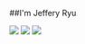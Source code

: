 

##I'm Jeffery Ryu

<!--![header](https://capsule-render.vercel.app/api?type=wave&color=auto&height=300&section=header&text=A_Value_Createor_RyuHa&fontSize=50)-->

<img src="https://img.shields.io/badge/Flutter-02569B?style=for-the-badge&logo=Flutter&logoColor=white">
<img src="https://img.shields.io/badge/Firebase-FFCA28?style=for-the-badge&logo=Firebase&logoColor=white">
<img src="https://img.shields.io/badge/Photoshop-31A8FF?style=for-the-badge&logo=Photoshop&logoColor=white">






<!--
**RyuhaJeffery/RyuhaJeffery** is a ✨ _special_ ✨ repository because its `README.md` (this file) appears on your GitHub profile.

Here are some ideas to get you started:

- 🔭 I’m currently working on ...
- 🌱 I’m currently learning ...
- 👯 I’m looking to collaborate on ...
- 🤔 I’m looking for help with ...
- 💬 Ask me about ...
- 📫 How to reach me: ...
- 😄 Pronouns: ...
- ⚡ Fun fact: ...
-->
